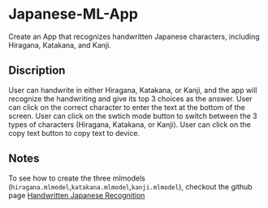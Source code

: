 # Japanese-ML-App
Create an App that recognizes handwritten Japanese characters, including Hiragana, Katakana, and Kanji.

## Discription
User can handwrite in either Hiragana, Katakana, or Kanji, and the app will recognize the handwriting and give its top 3 choices as the answer. User can click on the correct character to enter the text at the bottom of the screen. User can click on the swtich mode button to switch between the 3 types of characters (Hiragana, Katakana, or Kanji). User can click on the copy text button to copy text to device.

## Notes
To see how to create the three mlmodels (`hiragana.mlmodel`,`katakana.mlmodel`,`kanji.mlmodel`), checkout the github page [Handwritten Japanese Recognition](https://github.com/Nippon2019/Handwritten-Japanese-Recognition)
